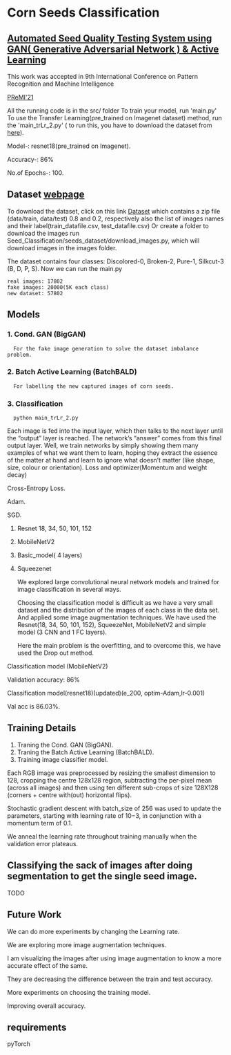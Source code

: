 # Corn Seeds Classification

##  [Automated Seed Quality Testing System using GAN( Generative Adversarial Network ) & Active Learning](https://arxiv.org/abs/2110.00777)

This work was accepted in 9th International Conference on Pattern Recognition and Machine Intelligence

[PReMI'21](https://www.isical.ac.in/~miu/PREMI_DETAILS/premi21CFP_.pdf)


All the running code is in the src/ folder
To train your model, run 'main.py' 
To use the Transfer Learning(pre_trained on Imagenet dataset) method, run the 'main_trLr_2.py' ( to run this, you have to download the dataset from [here](https://iiitaphyd-my.sharepoint.com/:u:/g/personal/sandeep_nagar_research_iiit_ac_in/Efqw-MBVMzVAhajCwpzWmqwBrNMK7zcREdr2ODMmycsd5w?e=ughRM6)).

   Model-:        resnet18(pre_trained on Imagenet).
   
   Accuracy-:     86% 
   
   No.of Epochs-: 100.

## Dataset [webpage](https://naagar.github.io/cornseedsdataset/)
   
   To download the dataset, click on this link [Dataset](https://iiitaphyd-my.sharepoint.com/:u:/g/personal/sandeep_nagar_research_iiit_ac_in/EVXQD9ClwKtDvguuBsXefIgBexx27v2M8Ajhnwgl8-jixg?e=KklwXv)
which contains a zip file (data/train, data/test) 0.8 and 0.2, respectively  also the list of images names and their label(train_datafile.csv, test_datafile.csv) 
   Or create a folder to download the images run Seed_Classification/seeds_dataset/download_images.py, which will download images in the images folder.

   The dataset contains four classes: Discolored-0, Broken-2, Pure-1, Silkcut-3 (B, D, P, S).
   Now we can run the main.py 
   
    real images: 17802
    fake images: 20000(5K each class)
    new dataset: 57802
   
 

## Models

### 1. Cond. GAN (BigGAN) 

      For the fake image generation to solve the dataset imbalance problem.
### 2. Batch Active Learning (BatchBALD)

      For labelling the new captured images of corn seeds.
      
### 3. Classification

      python main_trLr_2.py
      
   Each image is fed into the input layer, which then talks to the next layer until the “output” layer is reached. The network’s “answer” comes from this final output layer.
   Well, we train networks by simply showing them many examples of what we want them to learn, hoping they extract the essence of the matter at hand and learn to ignore what doesn’t matter (like shape, size, colour or orientation).
   Loss and optimizer(Momentum and weight decay)
   
   Cross-Entropy Loss.
   
   Adam.
   
   SGD.

1. Resnet 18, 34, 50, 101, 152
2. MobileNetV2
3. Basic_model( 4 layers)
4. Squeezenet

   We explored large convolutional neural network models and trained for image classification in several ways.
   
   Choosing the classification model is difficult as we have a very small dataset and the distribution of the images of each class in the data set.
And applied some image augmentation techniques.
   We have used the Resnet(18, 34, 50, 101, 152), SqueezeNet, MobileNetV2 and simple model (3 CNN and 1 FC layers).
   
   Here the main problem is the overfitting, and to overcome this, we have used the Drop out method. 

Classification model (MobileNetV2)

   Validation accuracy: 86%
   
Classification model(resnet18)(updated)(e_200, optim-Adam,lr-0.001)
   
  Val acc is  86.03%.
   
## Training Details
   1. Traning the Cond. GAN (BigGAN).
   2. Traning the Batch Active Learning (BatchBALD).
   3. Training image classifier model.


   Each RGB image was preprocessed by resizing the smallest dimension to 128, cropping the centre 128x128 region, subtracting the per-pixel mean (across all images) and then using ten different sub-crops of size 128X128 (corners + centre with(out) horizontal flips). 

   Stochastic gradient descent with batch_size of 256 was used to update the parameters, starting with learning rate of 10−3, in conjunction with a momentum term of 0.1.

   We anneal the learning rate throughout training manually when the validation error plateaus.
## Classifying the sack of images after doing segmentation to get the single seed image.
   TODO
   
   
## Future  Work

   We can do more experiments by changing the  Learning rate.
   
   We are exploring more image augmentation techniques.
   
   I am visualizing the images after using image augmentation to know a more accurate effect of the same. 
   
   They are decreasing the difference between the train and test accuracy.
   
   More experiments on choosing the training model. 
   
   Improving overall accuracy. 
## requirements
pyTorch 

